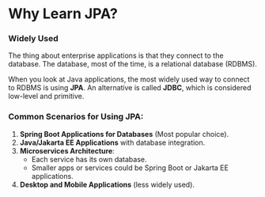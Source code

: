 
# Why Learn JPA?

### Widely Used

The thing about enterprise applications is that they connect to the database. 
The database, most of the time, is a relational database (RDBMS).

When you look at Java applications, the most widely used way to connect to RDBMS is using **JPA**. 
An alternative is called **JDBC**, which is considered low-level and primitive.

### Common Scenarios for Using JPA:

1. **Spring Boot Applications for Databases** (Most popular choice).
2. **Java/Jakarta EE Applications** with database integration.
3. **Microservices Architecture**:
   - Each service has its own database.
   - Smaller apps or services could be Spring Boot or Jakarta EE applications.
4. **Desktop and Mobile Applications** (less widely used).

